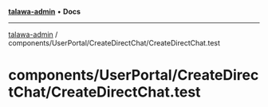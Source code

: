 [**talawa-admin**](../../../../README.md) • **Docs**

***

[talawa-admin](../../../../modules.md) / components/UserPortal/CreateDirectChat/CreateDirectChat.test

# components/UserPortal/CreateDirectChat/CreateDirectChat.test
